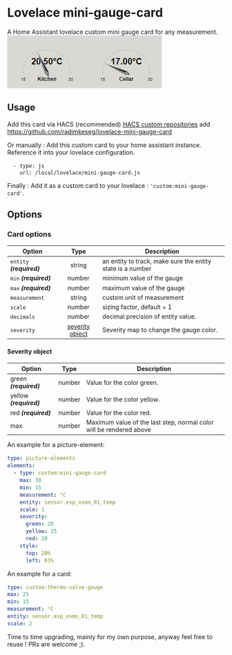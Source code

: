 # Lovelace mini-gauge-card

A Home Assistant lovelace custom mini gauge card for any measurement.
![mini gauge card](https://github.com/radimkeseg/lovelace-mini-gauge-card/blob/main/images/mini-gauge-card.png)


## Usage
Add this card via HACS (recommended)
[HACS custom repositories](https://hacs.xyz/docs/faq/custom_repositories) add https://github.com/radimkeseg/lovelace-mini-gauge-card

Or manually :
Add this custom card to your home assistant instance. Reference it into your lovelace configuration.
```
  - type: js
    url: /local/lovelace/mini-gauge-card.js
```

Finally :
Add it as a custom card to your lovelace : `'custom:mini-gauge-card'`.

## Options
### Card options
| **Option** | **Type** | **Description** |
|-|:-:|-|
| `entity` ***(required)*** | string | an entity to track, make sure the entity state is a number |
| `min` ***(required)*** | number | minimum value of the gauge |
| `max` ***(required)*** | number | maximum value of the gauge |
| `measurement` | string | custom unit of measurement |
| `scale` | number | sizing factor, default = 1 |
| `decimals` | number | decimal precision of entity value. |
| `severity` | [severity object](#severity-object) | Severity map to change the gauge color. |

#### Severity object
| **Option** | **Type** | **Description** |
|-|:-:|-|
| green ***(required)*** | number | Value for the color green.
| yellow ***(required)*** | number | Value for the color yellow.
| red ***(required)*** | number | Value for the color red.
| max | number | Maximum value of the last step, normal color will be rendered above


An example for a picture-element:
```yaml
type: picture-elements
elements:
  - type: custom:mini-gauge-card
    max: 30
    min: 15
    measurement: °C
    entity: sensor.esp_osmo_01_temp
    scale: 1
	severity:
	  green: 20
	  yellow: 25
	  red: 28	
    style:
      top: 20%
      left: 63%
```

An example for a card:
```yaml
type: custom:thermo-valve-gauge
max: 25
min: 15
measurement: °C
entity: sensor.esp_osmo_01_temp
scale: 2
```

Time to time upgrading, mainly for my own purpose, anyway feel free to reuse ! 
PRs are welcome ;).
